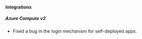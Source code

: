
#### Integrations
##### Azure Compute v2
- Fixed a bug in the login mechanism for self-deployed apps.